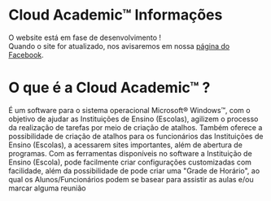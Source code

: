 # Cloud Academic™ Informações
O website está em fase de desenvolvimento !  
Quando o site for atualizado, nos avisaremos em nossa [página do Facebook](https://www.facebook.com/cloud.academic).
# O que é a Cloud Academic™ ?
É um software para o sistema operacional Microsoft® Windows™, com o objetivo de ajudar as Instituições de Ensino (Escolas), agilizem o processo da realização de tarefas por meio de criação de atalhos.
Também oferece a possibilidade de criação de atalhos para os funcionários das Instituições de Ensino (Escolas), a acessarem sites importantes, além de abertura de programas.
Com as ferramentas disponíveis no software a Instituição de Ensino (Escola), pode facilmente criar configurações customizadas com facilidade, além da possibilidade de pode criar uma "Grade de Horário", ao qual os Alunos/Funcionários podem se basear para assistir as aulas e/ou marcar alguma reunião
